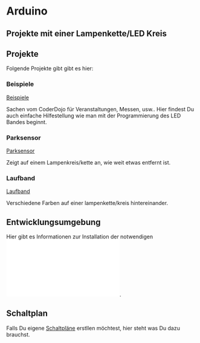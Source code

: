 ﻿# Arduino
## Projekte mit einer Lampenkette/LED Kreis

## Projekte

Folgende Projekte gibt gibt es hier:

### Beispiele
[Beispiele](./Beispiele/)


Sachen vom CoderDojo für Veranstaltungen, Messen, usw.. Hier findest Du auch einfache Hilfestellung wie man mit der Programmierung des LED Bandes beginnt.

### Parksensor 

[Parksensor](./Parksensor/)

Zeigt auf einem Lampenkreis/kette an, wie weit etwas entfernt ist.

### Laufband

[Laufband](./Laufband/)

Verschiedene Farben auf einer lampenkette/kreis hintereinander.

## Entwicklungsumgebung

Hier gibt es Informationen zur Installation der notwendigen ![Entwicklungsumgebung](./Entwicklungsumgebung.md).

## Schaltplan

Falls Du eigene [Schaltpläne](./Readme_Schaltplan.md) erstllen möchtest, hier steht was Du dazu brauchst.

